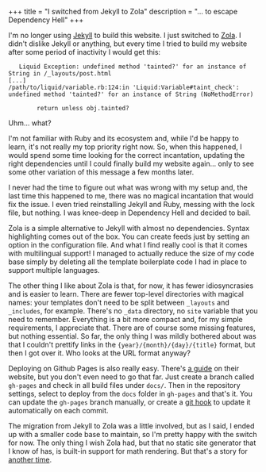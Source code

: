 +++
title = "I switched from Jekyll to Zola"
description = "... to escape Dependency Hell"
+++

I'm no longer using [Jekyll](https://jekyllrb.com/) to build this website. I just switched to
[Zola](https://www.getzola.org/). I didn't dislike Jekyll or anything, but
every time I tried to build my website after some period of inactivity
I would get this:

```
   Liquid Exception: undefined method 'tainted?' for an instance of String in /_layouts/post.html
[...]
/path/to/liquid/variable.rb:124:in 'Liquid:Variable#taint_check': undefined method 'tainted?' for an instance of String (NoMethodError)

        return unless obj.tainted?
```


Uhm... what?

I'm not familiar with Ruby and its ecosystem and, while I'd be happy to learn, it's
not really my top priority right now. So, when this happened, I would spend some time looking for the
correct incantation, updating the right dependencies until I could finally build
my website again... only to see some other variation of this message a few months
later.

I never had the time to figure out what was wrong with my setup and, the last time this happened to me,
there was no magical incantation that would fix the issue. I even tried reinstalling Jekyll and
Ruby, messing with the lock file, but nothing. I was knee-deep in Dependency Hell and decided to bail.

Zola is a simple alternative to Jekyll with almost no dependencies. Syntax highlighting comes out of the
box. You can create feeds just by setting an option in the configuration file. And what I find really
cool is that it comes with multilingual support! I managed to actually reduce the size of my code base
simply by deleting all the template boilerplate code I had in place to support multiple languages.

The other thing I like about Zola is that, for now, it has fewer idiosyncrasies and is easier to learn.
There are fewer top-level directories with magical names: your templates don't need to be split between
`_layouts` and `_includes`, for example. There's no `_data` directory, no `site` variable that you need to remember.
Everything is a bit more compact and, for my simple requirements, I appreciate that. There are of course
some missing features, but nothing essential. So far, the only thing I was mildly bothered about was that
I couldn't prettify links in the `{year}/{month}/{day}/{title}` format, but then I got over it. Who looks
at the URL format anyway?

Deploying on Github Pages is also really easy. There's [a guide](https://www.getzola.org/documentation/deployment/github-pages/)
on their website, but you don't even need to go that far. Just create a branch called
`gh-pages` and check in all build files under `docs/`. Then in the repository settings,
select to deploy from the `docs` folder in `gh-pages` and that's it. You can update the
`gh-pages` branch manually, or create a [git hook](https://git-scm.com/book/en/v2/Customizing-Git-Git-Hooks)
to update it automatically on each commit.

The migration from Jekyll to Zola was a little involved, but as I said, I ended up with a smaller
code base to maintain, so I'm pretty happy with the switch for now. The only thing I wish Zola had,
but that no static site generator that I know of has, is built-in support for math rendering. But
that's a story for [another time](@/blog/2025-04-17-math-web.md).


